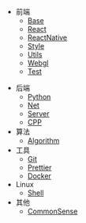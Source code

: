 - 前端
  * [Base](./docs/web/Language/README.md) 
  * [React](./docs/web/React/README.md) 
  * [ReactNative](./docs/web/ReactNative/README.md) 
  * [Style](./docs/web/Style/README.md) 
  * [Utils](./docs/web/Utils/README.md) 
  * [Webgl](./docs/web/Webgl/README.md) 
  * [Test](./docs/web/Test/README.md) 
* 后端
  * [Python](./docs/backend/Python/Python.md)
  * [Net](./docs/backend/Net/Net.md)
  * [Server](./docs/backend/Server/Server.md)
  * [CPP](./docs/backend/CPP/CPP.md)
* 算法
  * [Algorithm](./docs/algorithm/leetcode.md)
* 工具
  * [Git](./docs/tools/Git.md)
  * [Prettier](./docs/tools/Prettier.md)
  * [Docker](./docs/tools/Docker.md)
* Linux
  * [Shell](./docs/Linux/Shell.md)
* 其他
  * [CommonSense](./docs/other/CommonSense.md)
